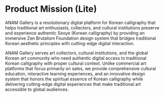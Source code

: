 # Product Mission (Lite)

ANAM Gallery is a revolutionary digital platform for Korean calligraphy that helps traditional art enthusiasts, collectors, and cultural institutions preserve and experience authentic Seoye (Korean calligraphy) by providing an immersive Zen Brutalism Foundation design system that bridges traditional Korean aesthetic principles with cutting-edge digital interaction.

ANAM Gallery serves art collectors, cultural institutions, and the global Korean art community who need authentic digital access to traditional Korean calligraphy with proper cultural context. Unlike commercial art platforms that focus primarily on sales, we provide comprehensive cultural education, interactive learning experiences, and an innovative design system that honors the spiritual essence of Korean calligraphy while delivering cutting-edge digital experiences that make traditional art accessible to global audiences.
